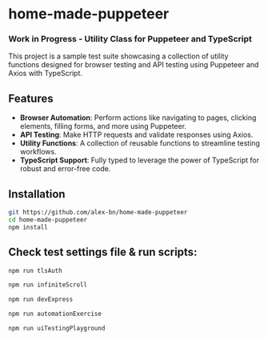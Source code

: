 # home-made-puppeteer

### Work in Progress - Utility Class for Puppeteer and TypeScript

This project is a sample test suite showcasing a collection of utility functions designed for browser testing and API testing using Puppeteer and Axios with TypeScript.

## Features

- **Browser Automation**: Perform actions like navigating to pages, clicking elements, filling forms, and more using Puppeteer.
- **API Testing**: Make HTTP requests and validate responses using Axios.
- **Utility Functions**: A collection of reusable functions to streamline testing workflows.
- **TypeScript Support**: Fully typed to leverage the power of TypeScript for robust and error-free code.

## Installation

```bash
git https://github.com/alex-bn/home-made-puppeteer
cd home-made-puppeteer
npm install
```

## Check test settings file & run scripts:

```bash
npm run tlsAuth

npm run infiniteScroll

npm run devExpress

npm run automationExercise

npm run uiTestingPlayground
```
